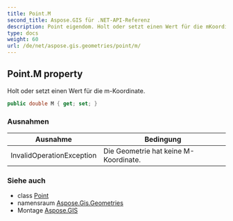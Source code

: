 ```yaml
---
title: Point.M
second_title: Aspose.GIS für .NET-API-Referenz
description: Point eigendom. Holt oder setzt einen Wert für die mKoordinate.
type: docs
weight: 60
url: /de/net/aspose.gis.geometries/point/m/
---
```

## Point.M property

Holt oder setzt einen Wert für die m-Koordinate.

```csharp
public double M { get; set; }
```

### Ausnahmen

| Ausnahme | Bedingung |
| --- | --- |
| InvalidOperationException | Die Geometrie hat keine M-Koordinate. |

### Siehe auch

* class [Point](../)
* namensraum [Aspose.Gis.Geometries](../../point/)
* Montage [Aspose.GIS](../../../)



